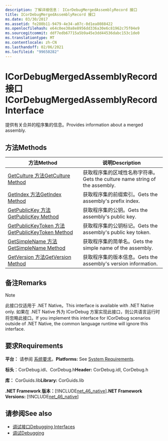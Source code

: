 ```yaml
---
description: 了解详细信息： ICorDebugMergedAssemblyRecord 接口
title: ICorDebugMergedAssemblyRecord 接口
ms.date: 03/30/2017
ms.assetid: fe280b11-9479-4e34-a07c-0d1ea8088422
ms.openlocfilehash: e64c0ee30a8e8956dd336a30e6c81962c75f04e9
ms.sourcegitcommit: ddf7edb67715a5b9a45e3dd44536dabc153c1de0
ms.translationtype: MT
ms.contentlocale: zh-CN
ms.lasthandoff: 02/06/2021
ms.locfileid: "99650282"
---
```

# <a name="icordebugmergedassemblyrecord-interface"></a><span data-ttu-id="085c7-103">ICorDebugMergedAssemblyRecord 接口</span><span class="sxs-lookup"><span data-stu-id="085c7-103">ICorDebugMergedAssemblyRecord Interface</span></span>

<span data-ttu-id="085c7-104">提供有关合并的程序集的信息。</span><span class="sxs-lookup"><span data-stu-id="085c7-104">Provides information about a merged assembly.</span></span>  
  
## <a name="methods"></a><span data-ttu-id="085c7-105">方法</span><span class="sxs-lookup"><span data-stu-id="085c7-105">Methods</span></span>  
  
|<span data-ttu-id="085c7-106">方法</span><span class="sxs-lookup"><span data-stu-id="085c7-106">Method</span></span>|<span data-ttu-id="085c7-107">说明</span><span class="sxs-lookup"><span data-stu-id="085c7-107">Description</span></span>|  
|------------|-----------------|  
|[<span data-ttu-id="085c7-108">GetCulture 方法</span><span class="sxs-lookup"><span data-stu-id="085c7-108">GetCulture Method</span></span>](icordebugmergedassemblyrecord-getculture-method.md)|<span data-ttu-id="085c7-109">获取程序集的区域性名称字符串。</span><span class="sxs-lookup"><span data-stu-id="085c7-109">Gets the culture name string of the assembly.</span></span>|  
|[<span data-ttu-id="085c7-110">GetIndex 方法</span><span class="sxs-lookup"><span data-stu-id="085c7-110">GetIndex Method</span></span>](icordebugmergedassemblyrecord-getindex-method.md)|<span data-ttu-id="085c7-111">获取程序集的前缀索引。</span><span class="sxs-lookup"><span data-stu-id="085c7-111">Gets the assembly's prefix index.</span></span>|  
|[<span data-ttu-id="085c7-112">GetPublicKey 方法</span><span class="sxs-lookup"><span data-stu-id="085c7-112">GetPublicKey Method</span></span>](icordebugmergedassemblyrecord-getpublickey-method.md)|<span data-ttu-id="085c7-113">获取程序集的公钥。</span><span class="sxs-lookup"><span data-stu-id="085c7-113">Gets the assembly's public key.</span></span>|  
|[<span data-ttu-id="085c7-114">GetPublicKeyToken 方法</span><span class="sxs-lookup"><span data-stu-id="085c7-114">GetPublicKeyToken Method</span></span>](icordebugmergedassemblyrecord-getpublickeytoken-method.md)|<span data-ttu-id="085c7-115">获取程序集的公钥标记。</span><span class="sxs-lookup"><span data-stu-id="085c7-115">Gets the assembly's public key token.</span></span>|  
|[<span data-ttu-id="085c7-116">GetSimpleName 方法</span><span class="sxs-lookup"><span data-stu-id="085c7-116">GetSimpleName Method</span></span>](icordebugmergedassemblyrecord-getsimplename-method.md)|<span data-ttu-id="085c7-117">获取程序集的简单名。</span><span class="sxs-lookup"><span data-stu-id="085c7-117">Gets the simple name of the assembly.</span></span>|  
|[<span data-ttu-id="085c7-118">GetVersion 方法</span><span class="sxs-lookup"><span data-stu-id="085c7-118">GetVersion Method</span></span>](icordebugmergedassemblyrecord-getversion-method.md)|<span data-ttu-id="085c7-119">获取程序集的版本信息。</span><span class="sxs-lookup"><span data-stu-id="085c7-119">Gets the assembly's version information.</span></span>|  
  
## <a name="remarks"></a><span data-ttu-id="085c7-120">备注</span><span class="sxs-lookup"><span data-stu-id="085c7-120">Remarks</span></span>  
  
> [!NOTE]
> <span data-ttu-id="085c7-121">此接口仅适用于 .NET Native。</span><span class="sxs-lookup"><span data-stu-id="085c7-121">This interface is available with .NET Native only.</span></span> <span data-ttu-id="085c7-122">如果在 .NET Native 外为 ICorDebug 方案实现此接口，则公共语言运行时将忽略此接口。</span><span class="sxs-lookup"><span data-stu-id="085c7-122">If you implement this interface for ICorDebug scenarios outside of .NET Native, the common language runtime will ignore this interface.</span></span>  
  
## <a name="requirements"></a><span data-ttu-id="085c7-123">要求</span><span class="sxs-lookup"><span data-stu-id="085c7-123">Requirements</span></span>  

 <span data-ttu-id="085c7-124">**平台：** 请参阅 [系统要求](../../get-started/system-requirements.md)。</span><span class="sxs-lookup"><span data-stu-id="085c7-124">**Platforms:** See [System Requirements](../../get-started/system-requirements.md).</span></span>  
  
 <span data-ttu-id="085c7-125">**标头**：CorDebug.idl、CorDebug.h</span><span class="sxs-lookup"><span data-stu-id="085c7-125">**Header:** CorDebug.idl, CorDebug.h</span></span>  
  
 <span data-ttu-id="085c7-126">**库：** CorGuids.lib</span><span class="sxs-lookup"><span data-stu-id="085c7-126">**Library:** CorGuids.lib</span></span>  
  
 <span data-ttu-id="085c7-127">**.NET Framework 版本：**[!INCLUDE[net_46_native](../../../../includes/net-46-native-md.md)]</span><span class="sxs-lookup"><span data-stu-id="085c7-127">**.NET Framework Versions:** [!INCLUDE[net_46_native](../../../../includes/net-46-native-md.md)]</span></span>  
  
## <a name="see-also"></a><span data-ttu-id="085c7-128">请参阅</span><span class="sxs-lookup"><span data-stu-id="085c7-128">See also</span></span>

- [<span data-ttu-id="085c7-129">调试接口</span><span class="sxs-lookup"><span data-stu-id="085c7-129">Debugging Interfaces</span></span>](debugging-interfaces.md)
- [<span data-ttu-id="085c7-130">调试</span><span class="sxs-lookup"><span data-stu-id="085c7-130">Debugging</span></span>](index.md)
